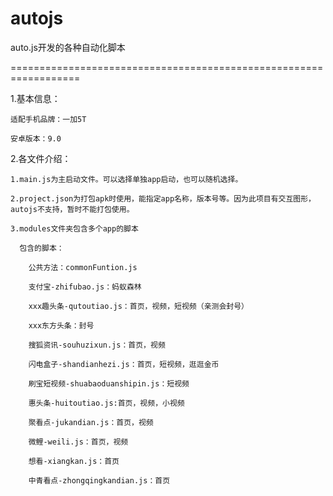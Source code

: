 # autojs
auto.js开发的各种自动化脚本

==================================================================

1.基本信息：

    适配手机品牌：一加5T

    安卓版本：9.0

2.各文件介绍：

    1.main.js为主启动文件。可以选择单独app启动，也可以随机选择。

    2.project.json为打包apk时使用，能指定app名称，版本号等。因为此项目有交互图形，autojs不支持，暂时不能打包使用。

    3.modules文件夹包含多个app的脚本

      包含的脚本：

        公共方法：commonFuntion.js

        支付宝-zhifubao.js：蚂蚁森林

        xxx趣头条-qutoutiao.js：首页，视频，短视频（亲测会封号）
        
        xxx东方头条：封号

        搜狐资讯-souhuzixun.js：首页，视频

        闪电盒子-shandianhezi.js：首页，短视频，逛逛金币

        刷宝短视频-shuabaoduanshipin.js：短视频
        
        惠头条-huitoutiao.js:首页，视频，小视频
        
        聚看点-jukandian.js：首页，视频
        
        微鲤-weili.js：首页，视频
        
        想看-xiangkan.js：首页
        
        中青看点-zhongqingkandian.js：首页
        
      
        
        
        
